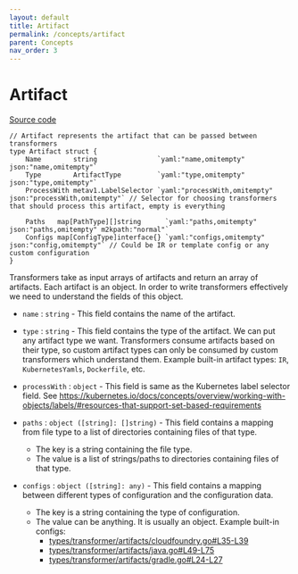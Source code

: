 ```yaml
---
layout: default
title: Artifact
permalink: /concepts/artifact
parent: Concepts
nav_order: 3
---
```


# Artifact

[Source code](https://github.com/konveyor/move2kube/blob/6448624d79c37809417c05e34fcb3b2456952bcb/types/transformer/artifact.go#L37-L45)
```golang
// Artifact represents the artifact that can be passed between transformers
type Artifact struct {
	Name        string               `yaml:"name,omitempty" json:"name,omitempty"`
	Type        ArtifactType         `yaml:"type,omitempty" json:"type,omitempty"`
	ProcessWith metav1.LabelSelector `yaml:"processWith,omitempty" json:"processWith,omitempty"` // Selector for choosing transformers that should process this artifact, empty is everything

	Paths   map[PathType][]string      `yaml:"paths,omitempty" json:"paths,omitempty" m2kpath:"normal"`
	Configs map[ConfigType]interface{} `yaml:"configs,omitempty" json:"config,omitempty"` // Could be IR or template config or any custom configuration
}
```

Transformers take as input arrays of artifacts and return an array of artifacts.
Each artifact is an object. In order to write transformers effectively we need to understand
the fields of this object.

- `name` : `string` - This field contains the name of the artifact.
- `type` : `string` - This field contains the type of the artifact. We can put any artifact type we want.
    Transformers consume artifacts based on their type, so custom artifact types can only be consumed by custom transformers which understand them.
    Example built-in artifact types: `IR`, `KubernetesYamls`, `Dockerfile`, etc.
- `processWith` : `object` - This field is same as the Kubernetes label selector field. See https://kubernetes.io/docs/concepts/overview/working-with-objects/labels/#resources-that-support-set-based-requirements
- `paths` : `object ([string]: []string)` - This field contains a mapping from file type to a list of directories containing files of that type.
    - The key is a string containing the file type.
    - The value is a list of strings/paths to directories containing files of that type.

- `configs` : `object ([string]: any)` - This field contains a mapping between different types of configuration and the configuration data.
    - The key is a string containing the type of configuration.
    - The value can be anything. It is usually an object. Example built-in configs:
        - [types/transformer/artifacts/cloudfoundry.go#L35-L39](https://github.com/konveyor/move2kube/blob/dcf8793a889c0a8f9f4423e9e9ee3a95003c6bcc/types/transformer/artifacts/cloudfoundry.go#L35-L39)
        - [types/transformer/artifacts/java.go#L49-L75](https://github.com/konveyor/move2kube/blob/dcf8793a889c0a8f9f4423e9e9ee3a95003c6bcc/types/transformer/artifacts/java.go#L49-L75)
        - [types/transformer/artifacts/gradle.go#L24-L27](https://github.com/konveyor/move2kube/blob/dcf8793a889c0a8f9f4423e9e9ee3a95003c6bcc/types/transformer/artifacts/gradle.go#L24-L27)
